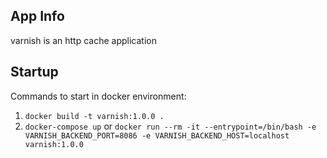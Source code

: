  ## App Info
 
 varnish is an http cache application
 
 ## Startup
  
 Commands to start in docker environment:
 
 1. `docker build -t varnish:1.0.0 .`
 2. `docker-compose up`
      or
    `docker run --rm -it --entrypoint=/bin/bash -e VARNISH_BACKEND_PORT=8086 -e VARNISH_BACKEND_HOST=localhost varnish:1.0.0`
